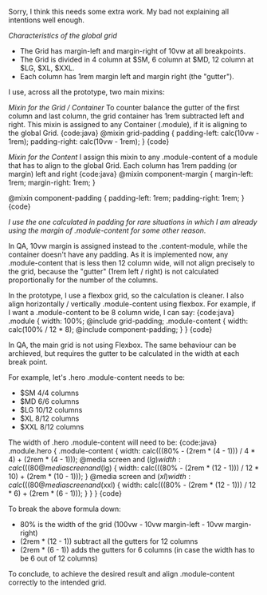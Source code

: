 Sorry, I think this needs some extra work. My bad not explaining all intentions well enough.

*Characteristics of the global grid*
- The Grid has margin-left and margin-right of 10vw at all breakpoints.
- The Grid is divided in 4 column at $SM, 6 column at $MD, 12 column at $LG, $XL, $XXL.
- Each column has 1rem margin left and margin right (the "gutter").

I use, across all the prototype, two main mixins:

*Mixin for the Grid / Container*
To counter balance the gutter of the first column and last column, the grid container has 1rem subtracted left and right.
This mixin is assigned to any Container (.module), if it is aligning to the global Grid.
{code:java}
@mixin grid-padding {
    padding-left: calc(10vw - 1rem);
    padding-right: calc(10vw - 1rem);
}
{code}


*Mixin for the Content*
I assign this mixin to any .module-content of a module that has to align to the global Grid. Each column has 1rem padding (or margin) left and right
{code:java}
@mixin component-margin {
    margin-left: 1rem;
    margin-right: 1rem;
}

@mixin component-padding {
    padding-left: 1rem;
    padding-right: 1rem;
}
{code}

_I use the one calculated in padding for rare situations in which I am already using the margin of .module-content for some other reason._


In QA, 10vw margin is assigned instead to the .content-module, while the container doesn't have any padding. As it is implemented now, any .module-content that is less then 12 column wide, will not align precisely to the grid, because the "gutter" (1rem left / right) is not calculated proportionally for the number of the columns.

In the prototype, I use a flexbox grid, so the calculation is cleaner. I also align horizontally / vertically .module-content using flexbox. For example, if I want a .module-content to be 8 column wide, I can say:
{code:java}
.module {
    width: 100%;
    @include grid-padding;
    .module-content {
        width: calc(100% / 12 * 8);
        @include component-padding;
    }
}
{code}


In QA, the main grid is not using Flexbox. The same behaviour can be archieved, but requires the gutter to be calculated in the width at each break point.

For example, let's .hero .module-content needs to be:
- $SM 4/4 columns
- $MD 6/6 columns
- $LG 10/12 columns
- $XL 8/12 columns
- $XXL 8/12 columns

The width of .hero .module-content will need to be:
{code:java}
.module.hero {
    .module-content {
        width: calc(((80% - (2rem * (4 - 1))) / 4 * 4) + (2rem * (4 - 1)));
        @media screen and ($lg) {
            width: calc(((80% - (2rem * (6 - 1))) / 6 * 6) + (2rem * (6 - 1)));
        }
        @media screen and ($lg) {
            width: calc(((80% - (2rem * (12 - 1))) / 12 * 10) + (2rem * (10 - 1)));
        }
        @media screen and ($xl) {
            width: calc(((80% - (2rem * (12 - 1))) / 12 * 8) + (2rem * (8 - 1)));
        }
        @media screen and ($xxl) {
            width: calc(((80% - (2rem * (12 - 1))) / 12 * 6) + (2rem * (6 - 1)));
        }
    }
}
{code}

To break the above formula down:
- 80% is the width of the grid (100vw - 10vw margin-left - 10vw margin-right)
- (2rem * (12 - 1)) subtract all the gutters for 12 columns
- (2rem * (6 - 1)) adds the gutters for 6 columns (in case the width has to be 6 out of 12 columns)


To conclude, to achieve the desired result and align .module-content correctly to the intended grid.